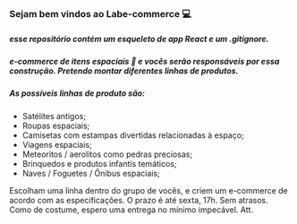 ### Sejam bem vindos ao Labe-commerce :computer:
##### esse repositório contém um esqueleto de app React e um .gitignore.

##### e-commerce de itens espaciais :rocket: e vocês serão responsáveis por essa construção. Pretendo montar diferentes linhas de produtos. 

##### As possíveis linhas de produto são:
- Satélites antigos;
- Roupas espaciais;
- Camisetas com estampas divertidas relacionadas à espaço;
- Viagens espaciais;
- Meteoritos / aerolitos como pedras preciosas;
- Brinquedos e produtos infantis temáticos;
- Naves / Foguetes / Ônibus espaciais;

Escolham uma linha dentro do grupo de vocês,
e criem um e-commerce de acordo com as especificações.
O prazo é até sexta, 17h. Sem atrasos.
Como de costume, espero uma entrega no mínimo impecável.
Att.
